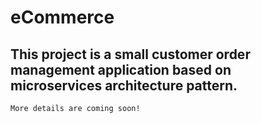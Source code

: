 # eCommerce

## This project is a small customer order management application based on microservices architecture pattern.

`
More details are coming soon!
`